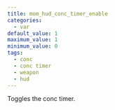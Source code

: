 ```yaml
---
title: mom_hud_conc_timer_enable
categories:
  - var
default_value: 1
maximum_value: 1
minimum_value: 0
tags:
  - conc
  - conc timer
  - weapon
  - hud
---
```


Toggles the conc timer.
